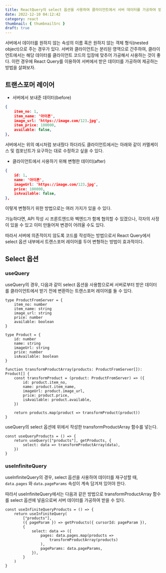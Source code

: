 ```yaml
---
title: ReactQuery의 select 옵션을 사용하여 클라이언트에서 서버 데이터를 가공하여 받기
date: 2022-12-10 04:12:42
category: react
thumbnail: { thumbnailSrc }
draft: true
---
```


서버에서 데이터를 원하지 않는 속성의 이름 혹은 원하지 않는 객체 형식(nested object)으로 주는 경우가 있다. 서버와 클라이언트는 분리된 영역으로 간주하여, 클라이언트에서는 해당 데이터를 클라이언트 코드의 입장에 맞추어 가공해서 사용하는 것이 좋다. 이런 경우에 React Query를 이용하여 서버에서 받은 데이터를 가공하여 제공하는 방법을 살펴보자.

## 트랜스포머 레이어

-   서버에서 보내준 데이터(before)

```json
{
    item_no: 1,
    item_name: '아이폰',
    image_url: 'https://image.com/123.jpg',
    item_price: 100000,
    available: false,
},
```

서버에서는 위의 예시처럼 보내줬다 하더라도 클라이언트에서는 아래와 같이 카멜케이스 및 컴포넌트가 요구하는 대로 수정하고 싶을 수 있다.

-   클라이언트에서 사용하기 위해 변형한 데이터(after)

```json
{
    id: 1,
    name: '아이폰',
    imageUrl: 'https://image.com/123.jpg',
    price: 100000,
    isAvailable: false,
},
```

이렇게 변형하기 위한 방법으로는 여러 가지가 있을 수 있다.

가능하다면, API 작성 시 프론트엔드와 벡엔드가 함께 협의할 수 있겠으나, 각자의 사정이 있을 수 있고 이미 만들어져 변경이 어려울 수도 있다.

따라서 서버에 의존적이지 않도록 코드를 작성하는 방법으로서 React Query에서 select 옵션 내부에서 트랜스포머 레이어를 두어 변형하는 방법이 효과적이다.

## Select 옵션

### useQuery

useQuery의 경우, 다음과 같이 select 옵션을 사용함으로써 서버로부터 받은 데이터를 클라이언트에서 받기 전에 변환하는 트랜스포머 레이어를 둘 수 있다.

```tsx
type ProductFromServer = {
	item_no: number
	item_name: string
	image_url: string
	price: number
	available: boolean
}

type Product = {
	id: number
	name: string
	imageUrl: string
	price: number
	isAvailable: boolean
}

function transformProductArray(products: ProductFromServer[]): Product[] {
	const transformProduct = (product: ProductFromServer) => ({
		id: product.item_no,
		name: product.item_name,
		imageUrl: product.image_url,
		price: product.price,
		isAvailable: product.available,
	})

	return products.map(product => transformProduct(product))
}
```

useQuery의 select 옵션에 위에서 작성한 transformProductArray 함수를 넣는다.

```tsx
const useQueryProducts = () => {
	return useQuery(["products"], getProducts, {
		select: data => transformProductArray(data),
	})
}
```

### useInfiniteQuery

useInfiniteQuery의 경우, select 옵션을 사용하여 데이터를 재구성할 때, `data.pages` 와 `data.pageParams` 속성이 계속 담겨져 있어야 한다.

따라서 useInfiniteQuery에서는 다음과 같은 방법으로 transformProductArray 함수를 select 옵션에 넣음으로써 서버 데이터를 가공하여 받을 수 있다.

```tsx
const useInfiniteQueryProducts = () => {
	return useInfiniteQuery(
		["products"],
		({ pageParam }) => getProducts({ cursorId: pageParam }),
		{
			select: data => ({
				pages: data.pages.map(products =>
					transformProductArray(products)
				),
				pageParams: data.pageParams,
			}),
		}
	)
}
```

